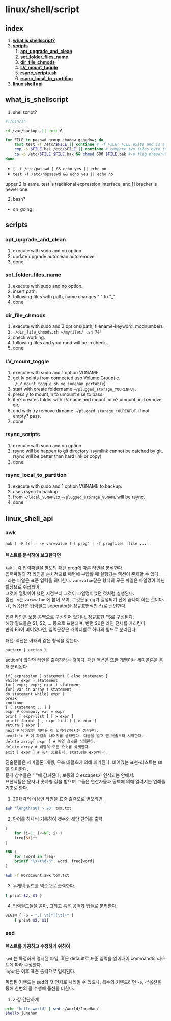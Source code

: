 # linux/shell/script

## index

1. [**what is shellscript?**][i1]
2. [**scripts**][i2]
    1. [**apt_upgrade_and_clean**][i2-1]
    2. [**set_folder_files_name**][i2-2]
    3. [**dir_file_chmods**][i2-3]
    4. [**LV_mount_toggle**][i2-4]
    5. [**rsync_scripts.sh**][i2-5]
    6. [**rsync_local_to_partition**][i2-6]
3. [**linux shell api**][i3]

## what_is_shellscript
[i1]:#what_is_shellscript

1. shellscript?

```bash
#!/bin/sh

cd /var/backups || exit 0

for FILE in passwd group shadow gshadow; do
    test test -f /etc/$FILE || continue # -f FILE: FILE exits and is a regular file.
    cmp -s $FILE.bak /etc/$FILE || continue # compare two files byte to byte. --silent
    cp -p /etc/$FILE $FILE.bak && chmod 600 $FILE.bak #-p flag preserve=mode,ownership,timestamps.
done
```

* `[ -f /etc/passwd ] && echo yes || echo no`
* `test -f /etc/nopasswd && echo yes || echo no`

upper 2 is same. test is traditional expression interface, and [] bracket is newer one.

2. bash?

* on_going.

## scripts
[i2]:#scripts

### apt_upgrade_and_clean
[i2-1]:#apt_upgrade_and_clean

1. execute with sudo and no option.
2. update upgrade autoclean autoremove.
3. done.

### set_folder_files_name
[i2-2]:#set_folder_files_name

1. execute with sudo and no option.
2. insert path.
3. following files with path, name changes " " to "_".
4. done

### dir_file_chmods
[i2-3]:#dir_file_chmods

1. execute with sudo and 3 options(path, filename-keyword, modnumber).
2. `./dir_file_chmods.sh ~/myfiles/ .sh 744`
3. check working.
4. following files and your mod will be in check.
5. done

### LV_mount_toggle

[i2-4]:#LV_mount_toggle

1. execute with sudo and 1 option VGNAME.
2. get lv points from connected usb Volume Group(ie. `./LV_mount_toggle.sh vg_junehan_portable`).
3. start with create foldername `~/plugged_storage_YOURINPUT`.
4. press y to mount, n to umount else to pass.
5. if y? creates folder with LV name and mount. or n? umount and remove dir.
6. end with try remove dirname `~/plugged_storage_YOURINPUT`. if not empty? pass.
7. done

### rsync_scripts

[i2-5]:#rsync_scripts

1. execute with sudo and no option.
2. rsync will be happen to git directory. (symlink cannot be catched by git. rsync will be better than hard link or copy)
3. done

### rsync_local_to_partition

[i2-6]:#rsync_local_to_partition

1. execute with sudo and 1 option VGNAME to backup.
2. uses rsync to backup.
3. from `~/local_VGNAME`to `~/plugged_storage_VGNAME` will be rsync.
4. done

## linux_shell_api
[i3]:#linux_shell_api

### awk
[i3-1]:#awk

`awk [ -F fs] [ -v var=value ] ['prog' | -f progfile] [file ...]`

#### 텍스트를 분석하여 보고한다면

`Awk`는 각 입력파일을 별도의 패턴 prog에 따른 라인을 분석한다.  
입력파일의 각 라인을 순차적으로 패턴에 부합할 때 실행되는 액션이 존재할 수 있다.  
`-`라는 파일은 표준 입력을 의미한다. `var=value`같은 형식의 모든 파일은 파일명이 아닌 할당으로 취급되어,  
그것이 열렸어야 했던 시점부터 그것이 파일명이었던 것처럼 실행된다.  
옵션 `-v`는 `var=value` 에 붙어 오며, 그것은 prog가 실행되기 전에 끝나야 하는 것이다.  
`-F`,  fs옵션은 입력필드 seperator을 정규표현식인 `fs`로 선언한다.

입력 라인은 보통 공백으로 구성되어 있거나, 정규표현 FS로 구성된다.  
해당 필드들은 $1, $2, ... 등으로 표현되며, 반면 $0은 라인 전체를 가리킨다.  
만약 FS이 비어있다면, 입력문장은 캐릭터별로 하나의 필드로 분리된다.

패턴-액션은 아래와 같은 형식을 갖는다.

`pattern { action }`

action이 없다면 라인을 출력하라는 것이다. 패턴 액션은 또한 개행이나 세미콜론을 통해 분리된다.

```
if( expression ) statement [ else statement ]
while( expr ) statement
for( expr; expr; expr ) statement
for( var in array ) statement
do statement while( expr )
break
continue
{ [ statement ...] }
expr # commonly var = expr
print [ expr-list ] [ > expr ]
printf format [ , expr-list ] [ > expr ]
return [ expr ]
next # 남아있는 패턴을 이 입력라인에서는 생략한다.
nextfile # 이 파일의 나머지를 생략한다. 다음을 열고 맨 윗줄부터 시작한다.
delete array[ expr ] # 배열 요소를 삭제한다.
delete array # 배열의 모든 요소를 삭제한다.
exit [ expr ] # 즉시 종료한다. status는 expr이다.
```

진술문들은 세미콜론, 개행, 우측 대괄호에 의해 폐기된다.  비어있는 표현-리스트는 `$0`을 의미한다.  
문자 상수들은 " "에 감싸진다, 보통의 C  escapes가 인식되는 안에서.  
표현식들은 문자나 숫자형 값을 받으며 그들은 연산자들과 공백에 의해 알려지는 연쇄를 기초로 한다.

1. 20캐릭터 이상인 라인을 표준 출력으로 받으려면

```bash
awk 'length($0) > 20' tom.txt
```

2. 단어를 하나씩 기록하여 갯수와 해당 단어를 출력

```WordCount.awk
{
	for (i=1; i<=NF; i++)
	freq[$i]++
}

END {
	for (word in freq)
	printf "%s\t%d\n", word, freq[word]
}
```

```bash
awk -f WordCount.awk tom.txt
```

3. 두개의 필드를 역순으로 출력한다.

```bash
{ print $2, $1 }
```

4. 입력필드들을 콤마, 그리고 혹은 공백과 탭들로 분리한다.

```bash
BEGIN { FS = ",[ \t]*|[\t]+" }
	{ print $2, $1}
```

### sed
[i3-2]:#sed

#### 텍스트를 가공하고 수정하기 위하여

`sed` 는 특정하게 명시된 파일, 혹은 default로 표준 입력을 읽어내어 command의 리스트에 따라 수정한다.  
input은 이후 표준 출력으로 입력된다.

독립된 커맨드는 sed의 첫 인자로 처리될 수 있으나, 복수의 커맨드라면 `-e`, `-f`옵션을 통해 한번의 콜 수행에 옵션을 더한다.  

1. 가장 간단하게

```bash
echo "hello world" | sed s/world/JuneHan/
$hello junehan
```

